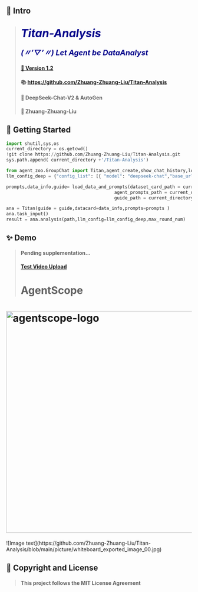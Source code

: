 
## 🤖 Intro
 
> ## <span style="color:darkblue; font-size:30px; font-weight:bold; font-style:italic;">Titan-Analysis</span>
> #### <span style="color:darkblue; font-size:20px; font-weight:bold; font-style:italic;">(〃’▽’〃) Let Agent be DataAnalyst</span>
> #### <a href="https://github.com/Zhuang-Zhuang-Liu/Titan-Analysis">🔗 Version 1.2</a>
> #### 📚 https://github.com/Zhuang-Zhuang-Liu/Titan-Analysis
> #### 🤝 DeepSeek-Chat-V2 & AutoGen
> #### 📢 Zhuang-Zhuang-Liu
 
   
## 🚀 Getting Started
```python
import shutil,sys,os
current_directory = os.getcwd()
!git clone https://github.com/Zhuang-Zhuang-Liu/Titan-Analysis.git
sys.path.append( current_directory +'/Titan-Analysis') 

from agent_zoo.GroupChat import Titan,agent_create,show_chat_history,load_data_and_prompts
llm_config_deep = {"config_list": [{ "model": "deepseek-chat","base_url": 'https://api.deepseek.com/v1',"api_key": "sk-xx","temperature": 1.0 }] }

prompts,data_info,guide= load_data_and_prompts(dataset_card_path = current_directory +'/Titan-Analysis/dataset/demo_dataset_card.json',
                                         agent_prompts_path = current_directory + '/Titan-Analysis/agent_zoo/agent_prompts.json',
                                         guide_path = current_directory +'/Titan-Analysis/rag_zoo/data_analysis_guide.json')

ana = Titan(guide = guide,datacard=data_info,prompts=prompts )
ana.task_input()
result = ana.analysis(path,llm_config=llm_config_deep,max_round_num)
```
  
## ✨ Demo
> #### Pending supplementation...
> #### [Test Video Upload](https://github.com/reworkd/AgentGPT/assets/50181239/5348e44a-29a5-4280-a06b-fe1429a8d99e)
># AgentScope
<h1 align="left">
<img src="https://github.com/Zhuang-Zhuang-Liu/Titan-Analysis/blob/main/picture/whiteboard_exported_image_00.jpg" width="600" alt="agentscope-logo">
</h1>
![Image text](https://github.com/Zhuang-Zhuang-Liu/Titan-Analysis/blob/main/picture/whiteboard_exported_image_00.jpg) 

   
## 🔐 Copyright and License
> #### This project follows the MIT License Agreement
